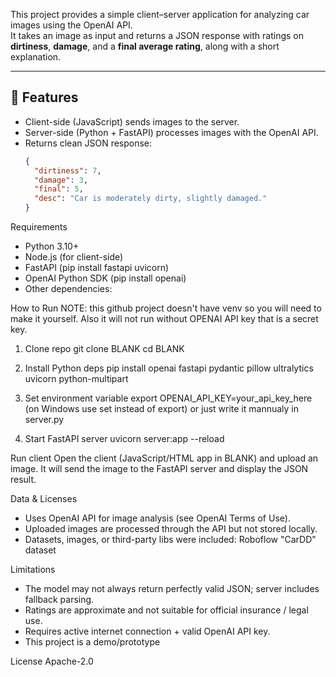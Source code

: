 This project provides a simple client–server application for analyzing car images using the OpenAI API.  
It takes an image as input and returns a JSON response with ratings on **dirtiness**, **damage**, and a **final average rating**, along with a short explanation.

---

## 🚀 Features
- Client-side (JavaScript) sends images to the server.
- Server-side (Python + FastAPI) processes images with the OpenAI API.
- Returns clean JSON response:
  ```json
  {
    "dirtiness": 7,
    "damage": 3,
    "final": 5,
    "desc": "Car is moderately dirty, slightly damaged."
  }

Requirements
- Python 3.10+
- Node.js (for client-side)
- FastAPI (pip install fastapi uvicorn)
- OpenAI Python SDK (pip install openai)
- Other dependencies: 


How to Run
NOTE: this github project doesn't have venv so you will need to make it yourself. Also it will not run without OPENAI API key that is a secret key.

1. Clone repo
git clone BLANK
cd BLANK

2. Install Python deps
pip install openai fastapi pydantic pillow ultralytics uvicorn python-multipart

3. Set environment variable
export OPENAI_API_KEY=your_api_key_here
(on Windows use set instead of export)
or just write it mannualy in server.py

4. Start FastAPI server
uvicorn server:app --reload

Run client
Open the client (JavaScript/HTML app in BLANK) and upload an image.
It will send the image to the FastAPI server and display the JSON result.


Data & Licenses
- Uses OpenAI API for image analysis (see OpenAI Terms of Use).
- Uploaded images are processed through the API but not stored locally.
- Datasets, images, or third-party libs were included: Roboflow "CarDD" dataset

Limitations
- The model may not always return perfectly valid JSON; server includes fallback parsing.
- Ratings are approximate and not suitable for official insurance / legal use.
- Requires active internet connection + valid OpenAI API key.
- This project is a demo/prototype

License
Apache-2.0


